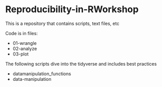# Reproducibility-in-RWorkshop

This is a repository that contains scripts, text files, etc 

Code is in files: 
- 01-wrangle 
- 02-analyze
- 03-plot
  
The following scripts dive into the tidyverse and includes best practices 
- datamanipulation_functions
- data-manipulation
